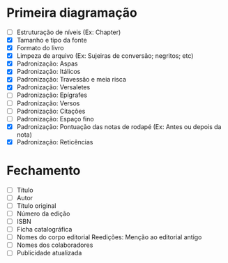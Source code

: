# Primeira diagramação
- [ ] Estruturação de níveis (Ex: Chapter)
- [X] Tamanho e tipo da fonte
- [X] Formato do livro
- [X] Limpeza de arquivo (Ex: Sujeiras de conversão; negritos; etc)
- [X] Padronização: Aspas
- [X] Padronização: Itálicos
- [X] Padronização: Travessão e meia risca
- [X] Padronização: Versaletes
- [ ] Padronização: Epígrafes
- [ ] Padronização: Versos
- [ ] Padronização: Citações
- [ ] Padronização: Espaço fino
- [X] Padronização: Pontuação das notas de rodapé (Ex: Antes ou depois da nota)
- [X] Padronização: Reticências

# Fechamento
- [ ] Título
- [ ] Autor
- [ ] Título original
- [ ] Número da edição
- [ ] ISBN
- [ ] Ficha catalográfica
- [ ] Nomes do corpo editorial Reedições: Menção ao editorial antigo
- [ ] Nomes dos colaboradores
- [ ] Publicidade atualizada
